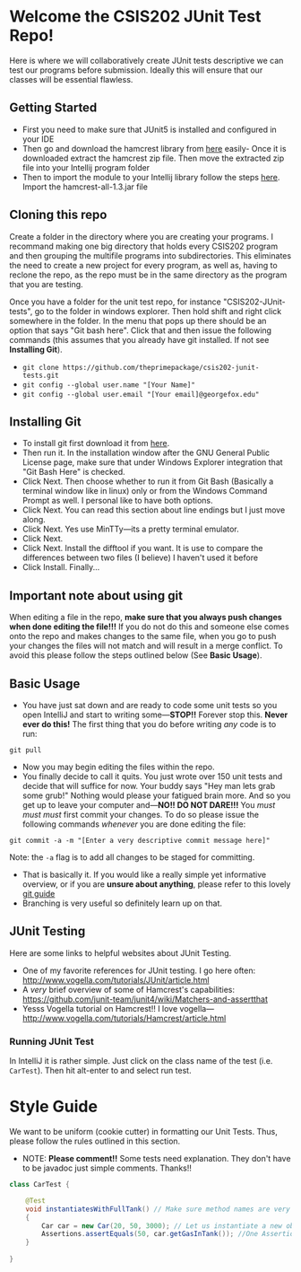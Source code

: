 # Welcome the CSIS202 JUnit Test Repo!

Here is where we will collaboratively create JUnit tests descriptive we can test our programs before submission.
Ideally this will ensure that our classes will be essential flawless.

## Getting Started
- First you need to make sure that JUnit5 is installed and configured in your IDE
- Then go and download the hamcrest library from [here][1] easily- Once it is downloaded extract the hamcrest zip file. Then move the extracted zip file into your Intellij program folder
- Then to import the module to your Intellij library follow the steps [here][2]. Import the hamcrest-all-1.3.jar file

## Cloning this repo
Create a folder in the directory where you are creating your programs. I recommand making one big directory that holds every CSIS202 program and then grouping the multifile programs into subdirectories. This eliminates the need to create a new project for every program, as well as, having to reclone the repo, as the repo must be in the same directory as the program that you are testing.

Once you have a folder for the unit test repo, for instance "CSIS202-JUnit-tests", go to the folder in windows explorer. Then hold shift and right click somewhere in the folder. In the menu that pops up there should be an option that says "Git bash here". Click that and then issue the following commands (this assumes that you already have git installed. If not see **Installing Git**).

- `git clone https://github.com/theprimepackage/csis202-junit-tests.git`
- `git config --global user.name "[Your Name]"`
- `git config --global user.email "[Your email]@georgefox.edu"`

## Installing Git
- To install git first download it from [here][3].
- Then run it. In the installation window after the GNU General Public License page, make sure that under Windows Explorer integration that "Git Bash Here" is checked. 
- Click Next. Then choose whether to run it from Git Bash (Basically a terminal window like in linux) only or from the Windows Command Prompt as well. I personal like to have both options. 
- Click Next. You can read this section about line endings but I just move along. 
- Click Next. Yes use MinTTy&mdash;its a pretty terminal emulator.
- Click Next.
- Click Next. Install the difftool if you want. It is use to compare the differences between two files (I believe) I haven't used it before
- Click Install. Finally...

## Important note about using git
When editing a file in the repo, **make sure that you always push changes when done editing the file!!!**
If you do not do this and someone else comes onto the repo and makes changes to the same file, when you go to push your changes the 
files will not match and will result in a merge conflict. To avoid this please follow the steps outlined below (See **Basic Usage**).

## Basic Usage
- You have just sat down and are ready to code some unit tests so you open IntelliJ and start to writing some&mdash;**STOP!!** Forever stop this. **Never ever do this!** The first thing that you do before writing *any* code is to run:
```
git pull
```
- Now you may begin editing the files within the repo. 
- You finally decide to call it quits. You just wrote over 150 unit tests and decide that will suffice for now. Your buddy says "Hey man lets grab some grub!" Nothing would please your fatigued brain more. And so you get up to leave your computer and&mdash;**NO!! DO NOT DARE!!!** You *must must must* first commit your changes. To do so please issue the following commands *whenever* you are done editing the file:

```
git commit -a -m "[Enter a very descriptive commit message here]"
```
Note: the `-a` flag is to add all changes to be staged for committing.
- That is basically it. If you would like a really simple yet informative overview, or if you are **unsure about anything**, please refer to this lovely [git guide][4]
- Branching is very useful so definitely learn up on that.

## JUnit Testing
Here are some links to helpful websites about JUnit Testing.
- One of my favorite references for JUnit testing. I go here often: http://www.vogella.com/tutorials/JUnit/article.html
- A *very* brief overview of some of Hamcrest's capabilities: https://github.com/junit-team/junit4/wiki/Matchers-and-assertthat
- Yesss Vogella tutorial on Hamcrest!! I love vogella&mdash;http://www.vogella.com/tutorials/Hamcrest/article.html

### Running JUnit Test
In IntelliJ it is rather simple. Just click on the class name of the test (i.e. `CarTest`). Then hit alt-enter to and select run test. 

[1]: https://storage.googleapis.com/google-code-archive-downloads/v2/code.google.com/hamcrest/hamcrest-1.3.zip
[2]: http://stackoverflow.com/questions/1051640/correct-way-to-add-external-jars-lib-jar-to-an-intellij-idea-project/#answer-32853178
[3]: http://git-scm.com/download/win
[4]: http://rogerdudler.github.io/git-guide/

# Style Guide
We want to be uniform (cookie cutter) in formatting our Unit Tests. Thus, please follow the rules outlined in this section.

- NOTE: **Please comment!!** Some tests need explanation. They don't have to be javadoc just simple comments. Thanks!!

```java
class CarTest {

    @Test
    void instantiatesWithFullTank() // Make sure method names are very descriptive don't be afraid to make them long
    {
        Car car = new Car(20, 50, 3000); // Let us instantiate a new object per test, that way we ensure the tests don't interfere
        Assertions.assertEquals(50, car.getGasInTank()); //One Assertion per test. That way we can easily tell what broke
    }
    
}
```


